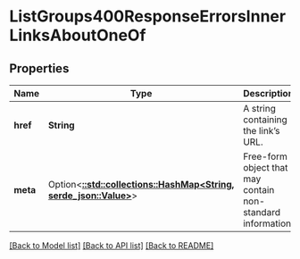 # ListGroups400ResponseErrorsInnerLinksAboutOneOf

## Properties

Name | Type | Description | Notes
------------ | ------------- | ------------- | -------------
**href** | **String** | A string containing the link’s URL. | 
**meta** | Option<[**::std::collections::HashMap<String, serde_json::Value>**](serde_json::Value.md)> | Free-form object that may contain non-standard information. | [optional]

[[Back to Model list]](../README.md#documentation-for-models) [[Back to API list]](../README.md#documentation-for-api-endpoints) [[Back to README]](../README.md)


